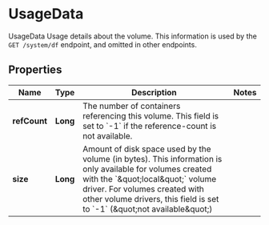 

# UsageData

UsageData Usage details about the volume. This information is used by the `GET /system/df` endpoint, and omitted in other endpoints.

## Properties

| Name | Type | Description | Notes |
|------------ | ------------- | ------------- | -------------|
|**refCount** | **Long** | The number of containers referencing this volume. This field is set to &#x60;-1&#x60; if the reference-count is not available. |  |
|**size** | **Long** | Amount of disk space used by the volume (in bytes). This information is only available for volumes created with the &#x60;\&quot;local\&quot;&#x60; volume driver. For volumes created with other volume drivers, this field is set to &#x60;-1&#x60; (\&quot;not available\&quot;) |  |




